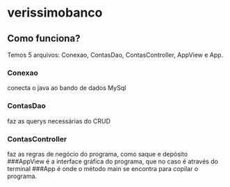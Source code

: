 # verissimobanco
## Como funciona? 
Temos 5 arquivos: Conexao, ContasDao, ContasController, AppView e App.
### Conexao
conecta o java ao bando de dados MySql
### ContasDao
faz as querys necessárias do CRUD
### ContasController
faz as regras de negócio do programa, como saque e depósito
###AppView
é a interface gráfica do programa, que no caso é através do terminal
###App
é onde o método main se encontra para copilar o programa.
